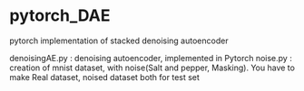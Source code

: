 # pytorch_DAE
pytorch implementation of stacked denoising autoencoder

denoisingAE.py : denoising autoencoder, implemented in Pytorch
noise.py : creation of mnist dataset, with noise(Salt and pepper, Masking). You have to make Real dataset, noised dataset both for test set

